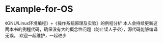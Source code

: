 # Example-for-OS
《GNU/Linux环境编程》+《操作系统原理及实验》的例程分析
本人会持续更新这两本书的例程代码，确保没有大的概念性问题（防止误人子弟），源代码能够编译无误。
欢迎一起维护，一起进步
